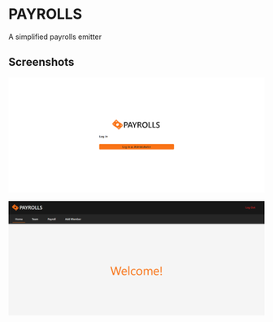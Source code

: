 # PAYROLLS

A simplified payrolls emitter

## Screenshots

![login](https://raw.githubusercontent.com/NicolasfcAraujo/payrolls/main/assets/1.png)

![home](https://raw.githubusercontent.com/NicolasfcAraujo/payrolls/main/assets/2.png)
